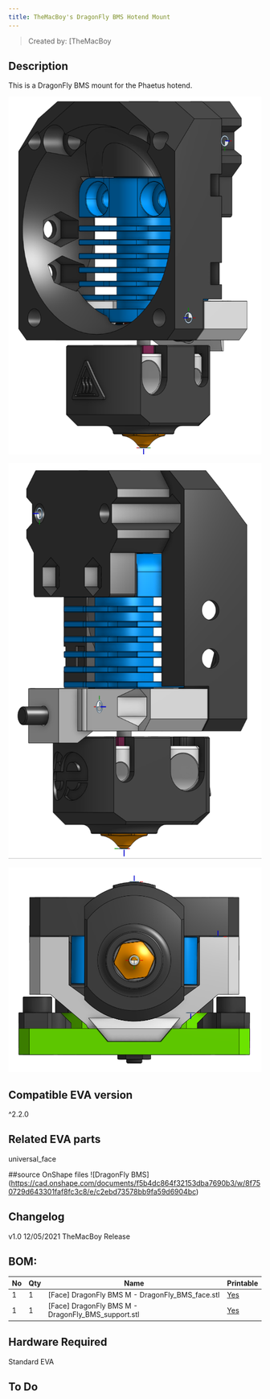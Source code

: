 ```yaml
---
title: TheMacBoy's DragonFly BMS Hotend Mount
---
```


> Created by: [TheMacBoy
## Description
This is a DragonFly BMS mount for the Phaetus hotend.

![DragonFly BMS front](assets/DragfonFly%20onshape%20front.png)

![DragonFly BMS rear](assets/DragfonFly%20onshape%20side.png)

![DragonFly BMS bottom](assets/DragfonFly%20onshape%20bottom.png)


## Compatible EVA version
^2.2.0

## Related EVA parts
universal_face

##source OnShape files
![DragonFly BMS] (https://cad.onshape.com/documents/f5b4dc864f32153dba7690b3/w/8f750729d643301faf8fc3c8/e/c2ebd73578bb9fa59d6904bc)

## Changelog
v1.0 12/05/2021 TheMacBoy Release

## BOM:
| No | Qty | Name                                               | Printable |
| -- | --- | -------------------------------------------------- | --------- |
| 1  | 1   | [Face] DragonFly BMS M - DragonFly_BMS_face.stl    | [Yes](stl/%5BFace%5D%20DragonFly%20BMS%20M%20-%20DragonFly_BMS_face.stl) |
| 1  | 1   | [Face] DragonFly BMS M - DragonFly_BMS_support.stl | [Yes](stl/%5BFace%5D%20DragonFly%20BMS%20M%20-%20DragonFly_BMS_support.stl) |


## Hardware Required 
Standard EVA

## To Do 
